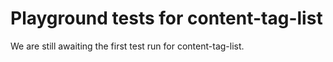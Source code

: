 # Playground tests for content-tag-list
We are still awaiting the first test run for content-tag-list.
